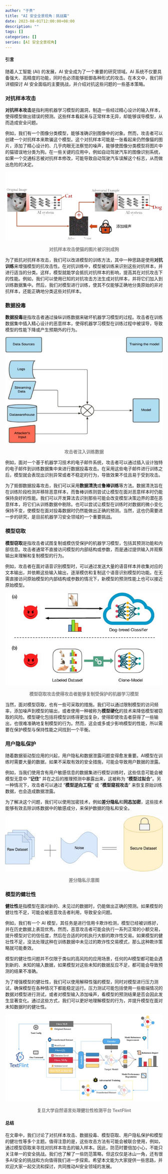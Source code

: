 ```yaml
---
author: "于贵"
title: "AI 安全全景视角：挑战篇"
date: 2023-08-01T12:00:00+08:00
description: ""
tags: []
categories: []
series: [AI 安全全景视角]
---
```


#### 引言

随着人工智能 (AI) 的发展，AI 安全成为了一个重要的研究领域。AI 系统不仅要具备强大、高精度的功能，同时也必须能够抵御各种形式的攻击。在本文中，我们将详细探讨 AI 安全面临的主要挑战，并介绍对抗这些问题的一些基本策略。


### 对抗样本攻击

**对抗样本攻击**是指利用机器学习模型的漏洞，制造一些经过精心设计的输入样本，使得模型做出错误的预测。这些样本看起来与正常样本无异，却能够误导模型，从而造成安全问题。

例如，我们有一个图像分类模型，能够准确识别图像中的对象。然而，攻击者可以创建一个对抗样本来欺骗这个模型。这个对抗样本可能是一张看起来仍然像猫的图片，添加了精心设计的、几乎肉眼无法察觉的噪声，能够使图像分类模型将图片中的猫错误地分类为狗。在一些关键的应用中，例如自动驾驶汽车的图像识别系统，如果一个交通标志被对抗样本修改，可能导致自动驾驶汽车误解这个标志，从而做出危险的决定。

<div style="text-align: center;">
  <img src="images/cat-to-dog.jpg" alt="cat-to-dog" />
  <p style="color: gray; font-weight: bold;">对抗样本攻击使猫的图片被识别成狗</p>
</div>

为了抵抗对抗样本攻击，我们可以改进模型的训练方法，其中一种思路是使用**对抗训练**来增强模型的抗攻击性。在对抗训练中，模型被训练来识别这些对抗样本，并进行适当的分类。这样，模型就能学会抵抗对抗样本的影响，提高其在对抗攻击下的性能。例如，我们可以使用已知的对抗攻击方法生成对抗样本，并将它们加入到训练数据集中。然后，我们对模型进行训练，使其不仅能够正确地分类原始的非对抗样本，还能正确地分类这些对抗样本。


### 数据投毒

**数据投毒**是指攻击者通过操纵训练数据来破坏机器学习模型的过程。攻击者在训练数据集中插入精心设计的恶意样本，使得机器学习模型在训练过程中被误导，导致模型的性能下降或产生预期外的行为。

<div style="text-align: center;">
  <img src="images/data-poisoning.jpg" alt="data-poisoning" />
  <p style="color: gray; font-weight: bold;">攻击者注入训练数据</p>
</div>

例如，面对一个基于机器学习技术的电子邮件系统，攻击者可以通过插入设计独特的电子邮件到训练数据集中来进行数据投毒攻击。在采用这些电子邮件进行训练之后，模型就会表现出识别异常或者不稳定的行为，导致效果不佳且易于受到攻击。

为了抵御数据投毒攻击，我们可以采用**数据清洗**或**鲁棒训练**等方法。数据清洗旨在在训练阶段检测并移除恶意样本，而鲁棒训练则尝试让模型在面对恶意样本时仍能保持良好的性能。我们可以开发算法去识别那些可能会改变模型决策边界的潜在恶意样本，将它们从训练数据中剔除。也可以尝试让模型在训练时对数据的微小变化保持不变，使模型在面对投毒数据时仍然能做出正确的预测。当然，这也仍需要进一步的研究，是目前机器学习安全领域的一个重要挑战。


### 模型窃取

**模型窃取**是指攻击者试图复制或模仿受保护的机器学习模型，包括其预测功能和内部信息。攻击者通常不直接访问模型的内部结构或参数，而是通过提供输入并观察输出来理解和复制模型的行为。

例如，攻击者在面对语音识别模型时，可以通过发送大量的语音样本并收集对应的文本输出，并依赖这些输入输出，逐渐模仿和复制这个语音识别模型的功能。在无需直接访问原始模型的内部结构或参数的情况下，新模型的预测性能上也可以接近原始模型。

<div style="text-align: center;">
  <img src="images/model-stealing.jpg" alt="model-stealing" />
  <p style="color: gray; font-weight: bold;">模型窃取攻击使得攻击者能够复制受保护的机器学习模型</p>
</div>

当然，面对模型窃取，也有一些可采取的措施。我们可以通过限制模型的访问频率，添加噪声到模型的输出，或者使用一种被称为**模型硬化**的技术来降低模型被窃取的风险。模型硬化包括将模型训练得更加复杂，使得即使攻击者获得了一些输出，也很难准确地复制模型的行为。然而，这会或多或少影响模型的性能，所以需要在保护模型与保持性能之间找到一个平衡。


### 用户隐私保护

随着数据驱动型应用的兴起，用户隐私和数据泄露问题变得愈发重要。AI模型在训练时需要大量的数据，如果不采取有效的安全措施，可能会导致用户数据的泄露。

例如，当我们使用含有用户敏感信息的数据集进行模型训练时，这些信息可能会被模型无意中 “**记住**” 并在之后的推理预测中暴露出来，这被称为 “**模型过拟合**”。另一种情况下，攻击者可以通过 “**模型逆向工程**” 或 “**模型窥视攻击**” 来恢复原始训练数据，也会造成数据泄露。

为了解决这个问题，我们可以使用加密技术，例如**差分隐私**和**同态加密**，这些技术能够有效去除训练数据中的敏感成分，来保护数据的隐私和安全。

<div style="text-align: center;">
  <img src="images/diff-privacy.jpg" alt="diff-privacy" />
  <p style="color: gray; font-weight: bold;">差分隐私示意图</p>
</div>


### 模型的健壮性

**健壮性**是指模型在面对新的、未见过的数据时，仍能做出正确的预测。如果模型的健壮性不足，可能会被恶意攻击者利用，导致安全问题。

例如，我们有一个 AI 模型，其任务是进行信用卡欺诈检测，模型已经被训练好，并在历史数据上表现优秀。然而，恶意攻击者可能会执行一系列正常的小额交易，提升模型对它的信任度，然后在合适的时机执行大额的欺诈性交易。如果模型的健壮性不足，没法处理这种在训练数据中未见过的欺诈性交易模式，那么这种欺诈策略就可能奏效。

模型的健壮性问题并不仅限于类似的高风险的应用场景，任何的AI模型都可能会遇到新的、未知的输入数据，如果模型对这些未知的数据反应不足，都可能会导致预测的结果不准确。

为了增强模型的健壮性，我们可以使用解释性强的模型，同时对模型进行压力测试，确保模型在各种情况下都能稳定运行。压力测试可能包括使用一些极端情况的数据对模型进行测试，或者对模型输入添加噪声，看模型的预测结果是否会因此发生显著变化。通过这些方式，我们可以更好地理解模型的行为，并提升模型在面对未知数据时的健壮性。

<div style="text-align: center;">
  <img src="images/fdu-textflint.jpg" alt="fdu-textflint" />
  <p style="color: gray; font-weight: bold;">复旦大学自然语言处理健壮性检测平台 TextFlint</p>
</div>

#### 总结

在文章中，我们讨论了对抗样本攻击、数据投毒、模型窃取、用户隐私保护和模型的健壮性等多个主题。值得注意的是，这些攻击方法有可能会被联合使用，例如，通过模型窃取来寻找对抗样本攻击的输入样本。因此，防范时要倍加小心，不能只关注单一的安全挑战。我们也了解了一些防范策略，但这仅仅是冰山一角，还有很多AI安全的挑战和方向值得我们进一步探索。希望本文能为大家提供一些思路，并欢迎大家一起交流和探讨，共同推动AI安全领域的发展。